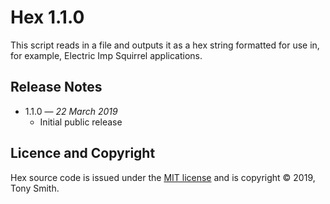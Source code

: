 # Hex 1.1.0 #

This script reads in a file and outputs it as a hex string formatted for use in, for example, Electric Imp Squirrel applications.

## Release Notes ##

- 1.1.0 &mdash; *22 March 2019*
    - Initial public release

## Licence and Copyright ##

Hex source code is issued under the [MIT license](LICENSE) and is copyright &copy; 2019, Tony Smith.